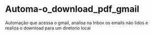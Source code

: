# Automa-o_download_pdf_gmail
Automação que acessa o gmail, analisa na Inbox os emails não lidos e realiza o download para um diretorio local
